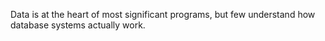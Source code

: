 Data is at the heart of most significant programs, but few understand how database systems actually work.